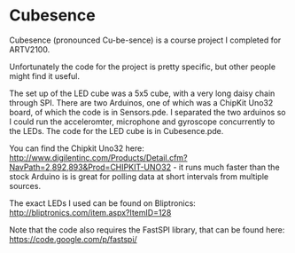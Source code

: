 Cubesence
=========

Cubesence (pronounced Cu-be-sence) is a course project I completed for ARTV2100. 

Unfortunately the code for the project is pretty specific, but other people might find it useful.

The set up of the LED cube was a 5x5 cube, with a very long daisy chain through SPI. There are two Arduinos, one of which was a ChipKit Uno32 board, of which the code is in Sensors.pde. I separated the two arduinos so I could run the acceleromter, microphone and gyroscope concurrently to the LEDs. The code for the LED cube is in Cubesence.pde. 

You can find the Chipkit Uno32 here: http://www.digilentinc.com/Products/Detail.cfm?NavPath=2,892,893&Prod=CHIPKIT-UNO32 - it runs much faster than the stock Arduino is is great for polling data at short intervals from multiple sources.

The exact LEDs I used can be found on Bliptronics: http://bliptronics.com/item.aspx?ItemID=128

Note that the code also requires the FastSPI library, that can be found here: https://code.google.com/p/fastspi/